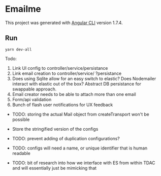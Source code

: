 # Emailme

This project was generated with [Angular CLI](https://github.com/angular/angular-cli) version 1.7.4.

## Run

`yarn dev-all`

Todo:

1. Link UI config to controller/service/persistance
2. Link email creation to controller/service/ ?persistance
3. Does using Sqlite allow for an easy switch to elastic? Does Nodemailer interact with elastic out of the box? Abstract DB persistance for swappable approach.
4. Email creator needs to be able to attach more than one email
5. Form/api validation
6. Bunch of flash user notifications for UX feedback

- TODO: storing the actual Mail object from createTransport won't be possible

- Store the stringified version of the configs

- TODO: prevent adding of duplication configurations?

- TODO: configs will need a name, or unique identifier that is human readable

- TODO: bit of research into how we interface with ES from within TDAC and will essentially just be mimicking that
